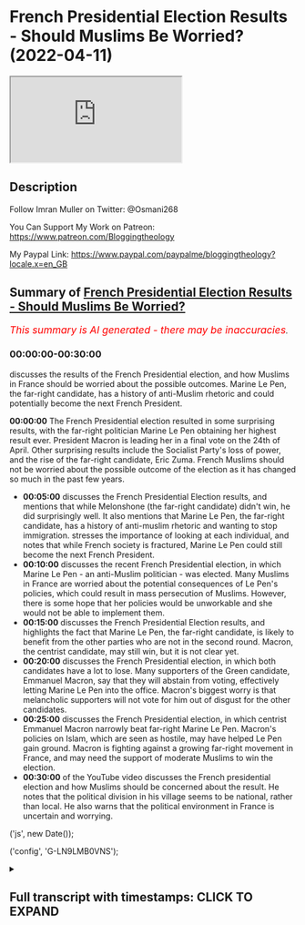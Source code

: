 # French Presidential Election Results - Should Muslims Be Worried? (2022-04-11)

<iframe loading='lazy' allow='autoplay' src='https://www.youtube.com/embed/Gzqb26NhuAI'></iframe>

## Description

Follow Imran Muller on Twitter: @Osmani268

You Can Support My Work on Patreon:
<https://www.patreon.com/Bloggingtheology>

My Paypal Link:
<https://www.paypal.com/paypalme/bloggingtheology?locale.x=en_GB>

## Summary of [French Presidential Election Results - Should Muslims Be Worried?](https://www.youtube.com/watch?v=Gzqb26NhuAI)

*<span style="color:red; font-size:125%">This summary is AI generated - there may be inaccuracies</span>. [](/)*

### <a onclick="modifyYTiframeseektime('0')">00:00:00-00:30:00</a>

 discusses the results of the French Presidential election, and how Muslims in France should be worried about the possible outcomes. Marine Le Pen, the far-right candidate, has a history of anti-Muslim rhetoric and could potentially become the next French President.

**<a onclick="modifyYTiframeseektime('0')">00:00:00</a>** The French Presidential election resulted in some surprising results, with the far-right politician Marine Le Pen obtaining her highest result ever. President Macron is leading her in a final vote on the 24th of April. Other surprising results include the Socialist Party's loss of power, and the rise of the far-right candidate, Eric Zuma. French Muslims should not be worried about the possible outcome of the election as it has changed so much in the past few years.

* **<a onclick="modifyYTiframeseektime('300')">00:05:00</a>** discusses the French Presidential Election results, and mentions that while Melonshone (the far-right candidate) didn't win, he did surprisingly well. It also mentions that Marine Le Pen, the far-right candidate, has a history of anti-muslim rhetoric and wanting to stop immigration.  stresses the importance of looking at each individual, and notes that while French society is fractured, Marine Le Pen could still become the next French President.
* **<a onclick="modifyYTiframeseektime('600')">00:10:00</a>**  discusses the recent French Presidential election, in which Marine Le Pen - an anti-Muslim politician - was elected. Many Muslims in France are worried about the potential consequences of Le Pen's policies, which could result in mass persecution of Muslims. However, there is some hope that her policies would be unworkable and she would not be able to implement them.
* **<a onclick="modifyYTiframeseektime('900')">00:15:00</a>**  discusses the French Presidential Election results, and highlights the fact that Marine Le Pen, the far-right candidate, is likely to benefit from the other parties who are not in the second round. Macron, the centrist candidate, may still win, but it is not clear yet.
* **<a onclick="modifyYTiframeseektime('1200')">00:20:00</a>**  discusses the French Presidential election, in which both candidates have a lot to lose. Many supporters of the Green candidate, Emmanuel Macron, say that they will abstain from voting, effectively letting Marine Le Pen into the office. Macron's biggest worry is that melancholic supporters will not vote for him out of disgust for the other candidates.
* **<a onclick="modifyYTiframeseektime('1500')">00:25:00</a>**  discusses the French Presidential election, in which centrist Emmanuel Macron narrowly beat far-right Marine Le Pen. Macron's policies on Islam, which are seen as hostile, may have helped Le Pen gain ground. Macron is fighting against a growing far-right movement in France, and may need the support of moderate Muslims to win the election.
* **<a onclick="modifyYTiframeseektime('1800')">00:30:00</a>** of the YouTube video discusses the French presidential election and how Muslims should be concerned about the result. He notes that the political division in his village seems to be national, rather than local. He also warns that the political environment in France is uncertain and worrying.

('js', new Date());

('config', 'G-LN9LMB0VNS');

<details><summary><h2>Full transcript with timestamps: CLICK TO EXPAND</h2></summary>

<a onclick="modifyYTiframeseektime('3')">0:00:03</a> hello everyone and welcome to blogging  
<a onclick="modifyYTiframeseektime('5')">0:00:05</a> theology today i am delighted to talk to  
<a onclick="modifyYTiframeseektime('8')">0:00:08</a> imran muller welcome back sir  
<a onclick="modifyYTiframeseektime('11')">0:00:11</a> thank you very much for having me  
<a onclick="modifyYTiframeseektime('13')">0:00:13</a> imran as you i'm sure you know is a  
<a onclick="modifyYTiframeseektime('15')">0:00:15</a> specialist on britain's policies towards  
<a onclick="modifyYTiframeseektime('17')">0:00:17</a> muslims domestically and he has done  
<a onclick="modifyYTiframeseektime('20')">0:00:20</a> work assisting award-winning journalist  
<a onclick="modifyYTiframeseektime('22')">0:00:22</a> peter aborn on research for his  
<a onclick="modifyYTiframeseektime('24')">0:00:24</a> forthcoming book which is entitled the  
<a onclick="modifyYTiframeseektime('27')">0:00:27</a> fate of abraham why the west is wrong  
<a onclick="modifyYTiframeseektime('31')">0:00:31</a> about islam that's due to be published  
<a onclick="modifyYTiframeseektime('33')">0:00:33</a> next month  
<a onclick="modifyYTiframeseektime('35')">0:00:35</a> imran has also studied the french  
<a onclick="modifyYTiframeseektime('37')">0:00:37</a> attitude to its muslim population and is  
<a onclick="modifyYTiframeseektime('40')">0:00:40</a> particularly interested in france as a  
<a onclick="modifyYTiframeseektime('43')">0:00:43</a> comparison with britain  
<a onclick="modifyYTiframeseektime('45')">0:00:45</a> he is a student of history at cambridge  
<a onclick="modifyYTiframeseektime('48')">0:00:48</a> university and has written for  
<a onclick="modifyYTiframeseektime('50')">0:00:50</a> publications including traversing  
<a onclick="modifyYTiframeseektime('52')">0:00:52</a> tradition athwart and conservative home  
<a onclick="modifyYTiframeseektime('56')">0:00:56</a> and you can follow him on his twitter  
<a onclick="modifyYTiframeseektime('58')">0:00:58</a> handle uh at osmani 268 that's o s m a n  
<a onclick="modifyYTiframeseektime('64')">0:01:04</a> i  
<a onclick="modifyYTiframeseektime('64')">0:01:04</a> 2 6 8.  
<a onclick="modifyYTiframeseektime('67')">0:01:07</a> so  
<a onclick="modifyYTiframeseektime('68')">0:01:08</a> the 2022  
<a onclick="modifyYTiframeseektime('70')">0:01:10</a> present french presidential elections  
<a onclick="modifyYTiframeseektime('72')">0:01:12</a> took place yesterday with some  
<a onclick="modifyYTiframeseektime('75')">0:01:15</a> surprising results  
<a onclick="modifyYTiframeseektime('77')">0:01:17</a> uh here's one example the the far-right  
<a onclick="modifyYTiframeseektime('79')">0:01:19</a> politician marine le pen obtained her  
<a onclick="modifyYTiframeseektime('82')">0:01:22</a> highest result ever at the first round  
<a onclick="modifyYTiframeseektime('85')">0:01:25</a> of a presidential election on sunday  
<a onclick="modifyYTiframeseektime('89')">0:01:29</a> now she'll now go head-to-head with  
<a onclick="modifyYTiframeseektime('91')">0:01:31</a> president macron in a final vote on the  
<a onclick="modifyYTiframeseektime('94')">0:01:34</a> 24th of april and many will want to know  
<a onclick="modifyYTiframeseektime('98')">0:01:38</a> me included  
<a onclick="modifyYTiframeseektime('99')">0:01:39</a> how different could france be with le  
<a onclick="modifyYTiframeseektime('102')">0:01:42</a> pen as president  
<a onclick="modifyYTiframeseektime('105')">0:01:45</a> so could you kindly give us an update on  
<a onclick="modifyYTiframeseektime('107')">0:01:47</a> what is going on there other surprising  
<a onclick="modifyYTiframeseektime('109')">0:01:49</a> results as well and how worried should  
<a onclick="modifyYTiframeseektime('112')">0:01:52</a> french muslims be about the possible  
<a onclick="modifyYTiframeseektime('115')">0:01:55</a> outcome  
<a onclick="modifyYTiframeseektime('115')">0:01:55</a> [Music]  
<a onclick="modifyYTiframeseektime('117')">0:01:57</a> well i mean  
<a onclick="modifyYTiframeseektime('118')">0:01:58</a> that's a very good introduction very  
<a onclick="modifyYTiframeseektime('120')">0:02:00</a> good summary of the situation  
<a onclick="modifyYTiframeseektime('122')">0:02:02</a> the first thing that i would note is  
<a onclick="modifyYTiframeseektime('124')">0:02:04</a> that french politics  
<a onclick="modifyYTiframeseektime('126')">0:02:06</a> has changed so much  
<a onclick="modifyYTiframeseektime('128')">0:02:08</a> in the past few years so much so that  
<a onclick="modifyYTiframeseektime('130')">0:02:10</a> the two parties that used to be the main  
<a onclick="modifyYTiframeseektime('133')">0:02:13</a> political forces in the country so the  
<a onclick="modifyYTiframeseektime('136')">0:02:16</a> socialist party and the republicans have  
<a onclick="modifyYTiframeseektime('138')">0:02:18</a> been obliterated at this election so the  
<a onclick="modifyYTiframeseektime('141')">0:02:21</a> socialists um the socialist party  
<a onclick="modifyYTiframeseektime('143')">0:02:23</a> actually used to govern the country uh  
<a onclick="modifyYTiframeseektime('145')">0:02:25</a> not that long ago the socialist  
<a onclick="modifyYTiframeseektime('147')">0:02:27</a> candidate this time got one point eight  
<a onclick="modifyYTiframeseektime('149')">0:02:29</a> percent of the vote  
<a onclick="modifyYTiframeseektime('151')">0:02:31</a> yeah i mean  
<a onclick="modifyYTiframeseektime('153')">0:02:33</a> hello  
<a onclick="modifyYTiframeseektime('154')">0:02:34</a> it's very dramatic actually a dramatic  
<a onclick="modifyYTiframeseektime('157')">0:02:37</a> decline that basically is no socialist  
<a onclick="modifyYTiframeseektime('159')">0:02:39</a> party anymore essentially um and then  
<a onclick="modifyYTiframeseektime('162')">0:02:42</a> valerie cress who  
<a onclick="modifyYTiframeseektime('164')">0:02:44</a> at one point  
<a onclick="modifyYTiframeseektime('168')">0:02:48</a> looked like the front runner to  
<a onclick="modifyYTiframeseektime('169')">0:02:49</a> challenge macron so she's the republican  
<a onclick="modifyYTiframeseektime('172')">0:02:52</a> party candidate uh the center-right  
<a onclick="modifyYTiframeseektime('174')">0:02:54</a> candidate she only got 4.8 percent so uh  
<a onclick="modifyYTiframeseektime('178')">0:02:58</a> the republicans have essentially been  
<a onclick="modifyYTiframeseektime('179')">0:02:59</a> completely decimated as well uh  
<a onclick="modifyYTiframeseektime('181')">0:03:01</a> meanwhile eric zuma got 7.1 percent  
<a onclick="modifyYTiframeseektime('184')">0:03:04</a> which is  
<a onclick="modifyYTiframeseektime('186')">0:03:06</a> very disappointing for him and his  
<a onclick="modifyYTiframeseektime('188')">0:03:08</a> followers but on the other hand um it is  
<a onclick="modifyYTiframeseektime('190')">0:03:10</a> a significant achievement that he  
<a onclick="modifyYTiframeseektime('192')">0:03:12</a> started a political movement from  
<a onclick="modifyYTiframeseektime('194')">0:03:14</a> essentially nothing he got enough  
<a onclick="modifyYTiframeseektime('196')">0:03:16</a> signatures from elected officials to  
<a onclick="modifyYTiframeseektime('198')">0:03:18</a> actually be able to compete in the  
<a onclick="modifyYTiframeseektime('200')">0:03:20</a> election and then he got 7.1 percent of  
<a onclick="modifyYTiframeseektime('203')">0:03:23</a> the vote i mean that's nearly yeah one  
<a onclick="modifyYTiframeseektime('205')">0:03:25</a> in 10 french voters uh cast their vote  
<a onclick="modifyYTiframeseektime('209')">0:03:29</a> for eric zamor just a quick reminder  
<a onclick="modifyYTiframeseektime('211')">0:03:31</a> he's the guy who called for a ban on the  
<a onclick="modifyYTiframeseektime('215')">0:03:35</a> name muhammad that's how extreme his  
<a onclick="modifyYTiframeseektime('218')">0:03:38</a> anti-muslim rhetoric has been um but it  
<a onclick="modifyYTiframeseektime('221')">0:03:41</a> could be much it could have been much  
<a onclick="modifyYTiframeseektime('222')">0:03:42</a> worse he could have done much better um  
<a onclick="modifyYTiframeseektime('225')">0:03:45</a> the two candidates who will be heading  
<a onclick="modifyYTiframeseektime('227')">0:03:47</a> into the final vote on the 24th of april  
<a onclick="modifyYTiframeseektime('231')">0:03:51</a> are president macron and as you  
<a onclick="modifyYTiframeseektime('233')">0:03:53</a> mentioned marine le pen so macron has  
<a onclick="modifyYTiframeseektime('236')">0:03:56</a> got  
<a onclick="modifyYTiframeseektime('237')">0:03:57</a> 27.8 percent of the vote which is  
<a onclick="modifyYTiframeseektime('239')">0:03:59</a> actually um  
<a onclick="modifyYTiframeseektime('241')">0:04:01</a> very good for him he he did much better  
<a onclick="modifyYTiframeseektime('244')">0:04:04</a> than some people were expecting and then  
<a onclick="modifyYTiframeseektime('246')">0:04:06</a> it looked like he would do earlier in  
<a onclick="modifyYTiframeseektime('249')">0:04:09</a> the race and i think he was really  
<a onclick="modifyYTiframeseektime('250')">0:04:10</a> helped by actually russia's horrific  
<a onclick="modifyYTiframeseektime('253')">0:04:13</a> invasion of ukraine because he began to  
<a onclick="modifyYTiframeseektime('256')">0:04:16</a> look like more of a statesman and a lot  
<a onclick="modifyYTiframeseektime('258')">0:04:18</a> of french people who maybe didn't like  
<a onclick="modifyYTiframeseektime('261')">0:04:21</a> macron thought well at least he's  
<a onclick="modifyYTiframeseektime('263')">0:04:23</a> someone who actually looks like he can  
<a onclick="modifyYTiframeseektime('265')">0:04:25</a> be a proper president and lead the  
<a onclick="modifyYTiframeseektime('267')">0:04:27</a> country and we don't really trust marine  
<a onclick="modifyYTiframeseektime('270')">0:04:30</a> le pen to do that so uh macron is  
<a onclick="modifyYTiframeseektime('273')">0:04:33</a> leading le pen by about four percentage  
<a onclick="modifyYTiframeseektime('275')">0:04:35</a> points um and it it's not ultimately  
<a onclick="modifyYTiframeseektime('278')">0:04:38</a> that much he's done well but he faces a  
<a onclick="modifyYTiframeseektime('281')">0:04:41</a> significant uh challenge because you  
<a onclick="modifyYTiframeseektime('283')">0:04:43</a> know it's gonna be macron versus le pen  
<a onclick="modifyYTiframeseektime('286')">0:04:46</a> just those two uh in the final round i  
<a onclick="modifyYTiframeseektime('288')">0:04:48</a> think though the truly remarkable thing  
<a onclick="modifyYTiframeseektime('291')">0:04:51</a> about this election is that uh melon  
<a onclick="modifyYTiframeseektime('297')">0:04:57</a> uh the main left wing uh candidate he  
<a onclick="modifyYTiframeseektime('299')">0:04:59</a> got 22 percent of the vote  
<a onclick="modifyYTiframeseektime('302')">0:05:02</a> i was i was very surprised to see that i  
<a onclick="modifyYTiframeseektime('305')">0:05:05</a> mean  
<a onclick="modifyYTiframeseektime('306')">0:05:06</a> incredible um advance for him  
<a onclick="modifyYTiframeseektime('308')">0:05:08</a> politically i didn't see that happening  
<a onclick="modifyYTiframeseektime('310')">0:05:10</a> it is and he just got you know so it's  
<a onclick="modifyYTiframeseektime('312')">0:05:12</a> just like one  
<a onclick="modifyYTiframeseektime('314')">0:05:14</a> one percent less than le pen actually i  
<a onclick="modifyYTiframeseektime('316')">0:05:16</a> mean that's extraordinary now melons  
<a onclick="modifyYTiframeseektime('319')">0:05:19</a> supporters will all say that well the  
<a onclick="modifyYTiframeseektime('321')">0:05:21</a> fact that we have a divided left is why  
<a onclick="modifyYTiframeseektime('324')">0:05:24</a> melon shawn uh isn't placing macron in  
<a onclick="modifyYTiframeseektime('327')">0:05:27</a> the final round because you know four  
<a onclick="modifyYTiframeseektime('329')">0:05:29</a> point six percent of the vote went to  
<a onclick="modifyYTiframeseektime('331')">0:05:31</a> the green candidate uh yannick jadal um  
<a onclick="modifyYTiframeseektime('334')">0:05:34</a> the communist party candidate got 2.3  
<a onclick="modifyYTiframeseektime('337')">0:05:37</a> percent so actually if the left hadn't  
<a onclick="modifyYTiframeseektime('339')">0:05:39</a> been divided like that melonshone would  
<a onclick="modifyYTiframeseektime('341')">0:05:41</a> easily have surpassed uh le pen but you  
<a onclick="modifyYTiframeseektime('345')">0:05:45</a> know it's not to be but it is  
<a onclick="modifyYTiframeseektime('346')">0:05:46</a> extraordinary that people voted for that  
<a onclick="modifyYTiframeseektime('348')">0:05:48</a> melon he's rejected the  
<a onclick="modifyYTiframeseektime('352')">0:05:52</a> anti-immigrant rhetoric of both eric  
<a onclick="modifyYTiframeseektime('354')">0:05:54</a> zamor marine le pen and actually  
<a onclick="modifyYTiframeseektime('356')">0:05:56</a> procrasti as well he's also uh so he he  
<a onclick="modifyYTiframeseektime('359')">0:05:59</a> has a islamophobic record i should say  
<a onclick="modifyYTiframeseektime('362')">0:06:02</a> this islamophobia in france um straddles  
<a onclick="modifyYTiframeseektime('366')">0:06:06</a> the entire political spectrum so  
<a onclick="modifyYTiframeseektime('369')">0:06:09</a> melonshone has a record of saying uh you  
<a onclick="modifyYTiframeseektime('372')">0:06:12</a> know in france we don't wear the  
<a onclick="modifyYTiframeseektime('373')">0:06:13</a> headscarf he's been against muslim women  
<a onclick="modifyYTiframeseektime('376')">0:06:16</a> wearing the headscarf actually le pen a  
<a onclick="modifyYTiframeseektime('379')">0:06:19</a> few years ago she went to lebanon and  
<a onclick="modifyYTiframeseektime('381')">0:06:21</a> she entered a mosque she refused to  
<a onclick="modifyYTiframeseektime('384')">0:06:24</a> cover her head and melanchol defended  
<a onclick="modifyYTiframeseektime('386')">0:06:26</a> her and said no one tells french people  
<a onclick="modifyYTiframeseektime('389')">0:06:29</a> what to wear so how's this great  
<a onclick="modifyYTiframeseektime('390')">0:06:30</a> actually i actually remember that i  
<a onclick="modifyYTiframeseektime('392')">0:06:32</a> remember thinking what you know how can  
<a onclick="modifyYTiframeseektime('394')">0:06:34</a> the political left be supporting the far  
<a onclick="modifyYTiframeseektime('396')">0:06:36</a> right over what issue oh bashing muslims  
<a onclick="modifyYTiframeseektime('399')">0:06:39</a> that's when they're united oh god  
<a onclick="modifyYTiframeseektime('402')">0:06:42</a> yeah  
<a onclick="modifyYTiframeseektime('402')">0:06:42</a> exactly support for legacy for france's  
<a onclick="modifyYTiframeseektime('405')">0:06:45</a> secularism has been um it is hegemonic  
<a onclick="modifyYTiframeseektime('409')">0:06:49</a> uh but melon shawn he's shifted uh  
<a onclick="modifyYTiframeseektime('412')">0:06:52</a> more recently in the past few years so  
<a onclick="modifyYTiframeseektime('414')">0:06:54</a> in in 2020 when uh macron was ramping up  
<a onclick="modifyYTiframeseektime('417')">0:06:57</a> his um assault on muslim civil society  
<a onclick="modifyYTiframeseektime('420')">0:07:00</a> an anti-muslim rhetoric was really  
<a onclick="modifyYTiframeseektime('422')">0:07:02</a> reaching fever pitch  
<a onclick="modifyYTiframeseektime('425')">0:07:05</a> melancholism doesn't mean that we have  
<a onclick="modifyYTiframeseektime('427')">0:07:07</a> to hate a religion he said that in  
<a onclick="modifyYTiframeseektime('429')">0:07:09</a> france there is hatred of muslims dis uh  
<a onclick="modifyYTiframeseektime('432')">0:07:12</a> disguised as secularism so he has come  
<a onclick="modifyYTiframeseektime('435')">0:07:15</a> out against you know zamor's rhetoric he  
<a onclick="modifyYTiframeseektime('438')">0:07:18</a> ferociously debated zamor on what it  
<a onclick="modifyYTiframeseektime('441')">0:07:21</a> means to be french zamora was suggesting  
<a onclick="modifyYTiframeseektime('443')">0:07:23</a> that muslim migration is a threat to  
<a onclick="modifyYTiframeseektime('445')">0:07:25</a> france uh melanchol was opposing this  
<a onclick="modifyYTiframeseektime('448')">0:07:28</a> and he does have significant support  
<a onclick="modifyYTiframeseektime('450')">0:07:30</a> from uh ethnic minorities in france uh  
<a onclick="modifyYTiframeseektime('453')">0:07:33</a> and particularly uh north africans  
<a onclick="modifyYTiframeseektime('456')">0:07:36</a> actually so melancholy recognized that  
<a onclick="modifyYTiframeseektime('458')">0:07:38</a> um he needs to tap into that electorate  
<a onclick="modifyYTiframeseektime('461')">0:07:41</a> and uh that is not helpful for him to  
<a onclick="modifyYTiframeseektime('464')">0:07:44</a> also be jumping on the kind of uh  
<a onclick="modifyYTiframeseektime('467')">0:07:47</a> anti-muslim bandwagon so it's very  
<a onclick="modifyYTiframeseektime('469')">0:07:49</a> interesting that uh 22  
<a onclick="modifyYTiframeseektime('472')">0:07:52</a> of voters decided to back melonshot with  
<a onclick="modifyYTiframeseektime('475')">0:07:55</a> his rejection of the far-right populism  
<a onclick="modifyYTiframeseektime('479')">0:07:59</a> of uh marine le pen and eric zuma and  
<a onclick="modifyYTiframeseektime('482')">0:08:02</a> very significant and it really shows  
<a onclick="modifyYTiframeseektime('484')">0:08:04</a> that we can't you know we should never  
<a onclick="modifyYTiframeseektime('486')">0:08:06</a> judge um an entire people by you know  
<a onclick="modifyYTiframeseektime('489')">0:08:09</a> the actions or opinions of some some  
<a onclick="modifyYTiframeseektime('492')">0:08:12</a> within them you always look for the  
<a onclick="modifyYTiframeseektime('493')">0:08:13</a> individual there are individuals there  
<a onclick="modifyYTiframeseektime('495')">0:08:15</a> are there are many many people in france  
<a onclick="modifyYTiframeseektime('498')">0:08:18</a> who oppose the persecution of muslims  
<a onclick="modifyYTiframeseektime('500')">0:08:20</a> and say well  
<a onclick="modifyYTiframeseektime('501')">0:08:21</a> they are french citizens as well they  
<a onclick="modifyYTiframeseektime('504')">0:08:24</a> have the right to be here we shouldn't  
<a onclick="modifyYTiframeseektime('505')">0:08:25</a> oppose them there are lots of french  
<a onclick="modifyYTiframeseektime('507')">0:08:27</a> people who do think that and i would  
<a onclick="modifyYTiframeseektime('509')">0:08:29</a> stress that point to um the listeners  
<a onclick="modifyYTiframeseektime('512')">0:08:32</a> no no it's a very good point and  
<a onclick="modifyYTiframeseektime('514')">0:08:34</a> intriguing in my region of france where  
<a onclick="modifyYTiframeseektime('515')">0:08:35</a> i live in the in the shares which is  
<a onclick="modifyYTiframeseektime('517')">0:08:37</a> sort of south west france the uh the  
<a onclick="modifyYTiframeseektime('519')">0:08:39</a> split and the vote was pretty much the  
<a onclick="modifyYTiframeseektime('521')">0:08:41</a> same actually in that in that particular  
<a onclick="modifyYTiframeseektime('523')">0:08:43</a> region as it was uh nationally and even  
<a onclick="modifyYTiframeseektime('526')">0:08:46</a> in my village the the split has been  
<a onclick="modifyYTiframeseektime('528')">0:08:48</a> exactly the same so it looks as if  
<a onclick="modifyYTiframeseektime('530')">0:08:50</a> french society is uh fractured uh in in  
<a onclick="modifyYTiframeseektime('534')">0:08:54</a> in that way across the board but the the  
<a onclick="modifyYTiframeseektime('536')">0:08:56</a> the question i really have is about uh  
<a onclick="modifyYTiframeseektime('539')">0:08:59</a> this politician marine le pen who now i  
<a onclick="modifyYTiframeseektime('542')">0:09:02</a> mean there's a couple there's a couple  
<a onclick="modifyYTiframeseektime('543')">0:09:03</a> of weeks really now uh until the  
<a onclick="modifyYTiframeseektime('545')">0:09:05</a> election and anything as we know as  
<a onclick="modifyYTiframeseektime('547')">0:09:07</a> you've said anything can happen uh in  
<a onclick="modifyYTiframeseektime('550')">0:09:10</a> you know weak the cliche in britain is a  
<a onclick="modifyYTiframeseektime('552')">0:09:12</a> weak as a long term in politics two  
<a onclick="modifyYTiframeseektime('553')">0:09:13</a> weeks in france is even longer um  
<a onclick="modifyYTiframeseektime('556')">0:09:16</a> anything can happen so if she was  
<a onclick="modifyYTiframeseektime('559')">0:09:19</a> to become the next president of the  
<a onclick="modifyYTiframeseektime('562')">0:09:22</a> republic um what kind of france can we  
<a onclick="modifyYTiframeseektime('565')">0:09:25</a> expect to see what's going to happen to  
<a onclick="modifyYTiframeseektime('568')">0:09:28</a> what's what's she going to do do you  
<a onclick="modifyYTiframeseektime('570')">0:09:30</a> think  
<a onclick="modifyYTiframeseektime('571')">0:09:31</a> well i think it will be  
<a onclick="modifyYTiframeseektime('573')">0:09:33</a> very troubling she's not  
<a onclick="modifyYTiframeseektime('575')">0:09:35</a> her platform is not so dramatic as eric  
<a onclick="modifyYTiframeseektime('578')">0:09:38</a> zuma's who wanted to stop immigration  
<a onclick="modifyYTiframeseektime('580')">0:09:40</a> and you know ban arabic names um but le  
<a onclick="modifyYTiframeseektime('584')">0:09:44</a> pen is from the national rally party  
<a onclick="modifyYTiframeseektime('586')">0:09:46</a> which is renamed it used to be the  
<a onclick="modifyYTiframeseektime('588')">0:09:48</a> national front  
<a onclick="modifyYTiframeseektime('589')">0:09:49</a> um  
<a onclick="modifyYTiframeseektime('590')">0:09:50</a> and her father jean-marie le pen uh was  
<a onclick="modifyYTiframeseektime('594')">0:09:54</a> a very famous politician now this party  
<a onclick="modifyYTiframeseektime('597')">0:09:57</a> uh is a far-right party actually one of  
<a onclick="modifyYTiframeseektime('599')">0:09:59</a> their main barriers still today is that  
<a onclick="modifyYTiframeseektime('602')">0:10:02</a> many elderly people in france really see  
<a onclick="modifyYTiframeseektime('605')">0:10:05</a> them as having this far-right stigma  
<a onclick="modifyYTiframeseektime('607')">0:10:07</a> because they were  
<a onclick="modifyYTiframeseektime('608')">0:10:08</a> it was known for being a very  
<a onclick="modifyYTiframeseektime('610')">0:10:10</a> anti-semitic party actually a couple of  
<a onclick="modifyYTiframeseektime('613')">0:10:13</a> decades ago uh and uh this is a party  
<a onclick="modifyYTiframeseektime('616')">0:10:16</a> that opposed algerian independence so it  
<a onclick="modifyYTiframeseektime('619')">0:10:19</a> absolutely opposed france giving up  
<a onclick="modifyYTiframeseektime('622')">0:10:22</a> algeria so it has that legacy le pen has  
<a onclick="modifyYTiframeseektime('625')">0:10:25</a> always been  
<a onclick="modifyYTiframeseektime('627')">0:10:27</a> anti-muslim in her politics  
<a onclick="modifyYTiframeseektime('630')">0:10:30</a> ferociously so um her current platform  
<a onclick="modifyYTiframeseektime('633')">0:10:33</a> is that she wants to  
<a onclick="modifyYTiframeseektime('635')">0:10:35</a> ban  
<a onclick="modifyYTiframeseektime('636')">0:10:36</a> the  
<a onclick="modifyYTiframeseektime('637')">0:10:37</a> hijab  
<a onclick="modifyYTiframeseektime('638')">0:10:38</a> in all public places so currently the  
<a onclick="modifyYTiframeseektime('640')">0:10:40</a> hijab is banned in you know schools the  
<a onclick="modifyYTiframeseektime('643')">0:10:43</a> face veil is banned everywhere le pen  
<a onclick="modifyYTiframeseektime('645')">0:10:45</a> says no hijab in public places which is  
<a onclick="modifyYTiframeseektime('648')">0:10:48</a> remarkable because people are still  
<a onclick="modifyYTiframeseektime('650')">0:10:50</a> allowed to wear hoodies  
<a onclick="modifyYTiframeseektime('652')">0:10:52</a> so you can cover your head in some ways  
<a onclick="modifyYTiframeseektime('654')">0:10:54</a> but if it's if it's seen as a sign of  
<a onclick="modifyYTiframeseektime('656')">0:10:56</a> muslimness or islamic practice then it's  
<a onclick="modifyYTiframeseektime('659')">0:10:59</a> unacceptable  
<a onclick="modifyYTiframeseektime('662')">0:11:02</a> but that would result in mass  
<a onclick="modifyYTiframeseektime('664')">0:11:04</a> persecution of muslims in france i i i  
<a onclick="modifyYTiframeseektime('667')">0:11:07</a> mean  
<a onclick="modifyYTiframeseektime('668')">0:11:08</a> in my kind of subjective impression i i  
<a onclick="modifyYTiframeseektime('670')">0:11:10</a> don't get the impression that  
<a onclick="modifyYTiframeseektime('672')">0:11:12</a> muslim sisters wear the hijab as much as  
<a onclick="modifyYTiframeseektime('674')">0:11:14</a> they do in britain i mean in my kind of  
<a onclick="modifyYTiframeseektime('676')">0:11:16</a> toulouse and that but nevertheless it  
<a onclick="modifyYTiframeseektime('678')">0:11:18</a> will if the police have to enforce this  
<a onclick="modifyYTiframeseektime('680')">0:11:20</a> that means they're going to be basically  
<a onclick="modifyYTiframeseektime('682')">0:11:22</a> agents of persecution  
<a onclick="modifyYTiframeseektime('684')">0:11:24</a> on a massive  
<a onclick="modifyYTiframeseektime('687')">0:11:27</a> industrial scale targeting muslim women  
<a onclick="modifyYTiframeseektime('689')">0:11:29</a> and forcing them to deny their faith by  
<a onclick="modifyYTiframeseektime('692')">0:11:32</a> taking off  
<a onclick="modifyYTiframeseektime('693')">0:11:33</a> what is very  
<a onclick="modifyYTiframeseektime('694')">0:11:34</a> in a sense trivial a head scarf is not a  
<a onclick="modifyYTiframeseektime('696')">0:11:36</a> big deal and it would just  
<a onclick="modifyYTiframeseektime('698')">0:11:38</a> it would almost be like civil war it  
<a onclick="modifyYTiframeseektime('700')">0:11:40</a> would be  
<a onclick="modifyYTiframeseektime('701')">0:11:41</a> unspeakable in a an allegedly modern  
<a onclick="modifyYTiframeseektime('704')">0:11:44</a> liberal democracy in the west for that  
<a onclick="modifyYTiframeseektime('706')">0:11:46</a> to happen you know just reminds me of  
<a onclick="modifyYTiframeseektime('709')">0:11:49</a> similar incidents in the 1930s even it  
<a onclick="modifyYTiframeseektime('712')">0:11:52</a> would just be absolutely extraordinary i  
<a onclick="modifyYTiframeseektime('714')">0:11:54</a> just can't imagine how it would work in  
<a onclick="modifyYTiframeseektime('715')">0:11:55</a> practice as i'm trying to say  
<a onclick="modifyYTiframeseektime('717')">0:11:57</a> um yeah no  
<a onclick="modifyYTiframeseektime('719')">0:11:59</a> neither can i actually um and it it  
<a onclick="modifyYTiframeseektime('722')">0:12:02</a> would be um forced forced assimilation  
<a onclick="modifyYTiframeseektime('725')">0:12:05</a> um  
<a onclick="modifyYTiframeseektime('727')">0:12:07</a> it would make life  
<a onclick="modifyYTiframeseektime('728')">0:12:08</a> unlivable for many  
<a onclick="modifyYTiframeseektime('731')">0:12:11</a> women across the country actually they'd  
<a onclick="modifyYTiframeseektime('733')">0:12:13</a> have to make they'd have to make that  
<a onclick="modifyYTiframeseektime('735')">0:12:15</a> decision you know um  
<a onclick="modifyYTiframeseektime('738')">0:12:18</a> for the police it would be an  
<a onclick="modifyYTiframeseektime('739')">0:12:19</a> extraordinary task i mean it's it's  
<a onclick="modifyYTiframeseektime('742')">0:12:22</a> one can imagine that what would actually  
<a onclick="modifyYTiframeseektime('744')">0:12:24</a> happen is that in many areas where there  
<a onclick="modifyYTiframeseektime('747')">0:12:27</a> are lots of muslims uh women actually  
<a onclick="modifyYTiframeseektime('750')">0:12:30</a> would walk around  
<a onclick="modifyYTiframeseektime('751')">0:12:31</a> still wearing  
<a onclick="modifyYTiframeseektime('753')">0:12:33</a> the head stuff and um you know and then  
<a onclick="modifyYTiframeseektime('755')">0:12:35</a> a police car would come past and  
<a onclick="modifyYTiframeseektime('757')">0:12:37</a> everyone would say look police and  
<a onclick="modifyYTiframeseektime('759')">0:12:39</a> you can imagine it it'll be absolute  
<a onclick="modifyYTiframeseektime('761')">0:12:41</a> chaos and and people would uh resist it  
<a onclick="modifyYTiframeseektime('764')">0:12:44</a> reasonably uh they wouldn't want to just  
<a onclick="modifyYTiframeseektime('767')">0:12:47</a> so obey everyone wouldn't say yes this  
<a onclick="modifyYTiframeseektime('769')">0:12:49</a> is fine but there'd also be um  
<a onclick="modifyYTiframeseektime('772')">0:12:52</a> significant pushback from uh  
<a onclick="modifyYTiframeseektime('776')">0:12:56</a> the judiciary i think uh i think the  
<a onclick="modifyYTiframeseektime('780')">0:13:00</a> the machinery of the state would be  
<a onclick="modifyYTiframeseektime('782')">0:13:02</a> against le pen if she came into power  
<a onclick="modifyYTiframeseektime('785')">0:13:05</a> and wouldn't allow her to uh actually  
<a onclick="modifyYTiframeseektime('788')">0:13:08</a> implement some of this more extreme  
<a onclick="modifyYTiframeseektime('790')">0:13:10</a> stuff so so there is that hope because  
<a onclick="modifyYTiframeseektime('793')">0:13:13</a> they you know um these people don't they  
<a onclick="modifyYTiframeseektime('795')">0:13:15</a> don't agree with le pen's platform and  
<a onclick="modifyYTiframeseektime('798')">0:13:18</a> actually  
<a onclick="modifyYTiframeseektime('799')">0:13:19</a> the judiciary has a record of sometimes  
<a onclick="modifyYTiframeseektime('802')">0:13:22</a> actually reigning in some of the extreme  
<a onclick="modifyYTiframeseektime('805')">0:13:25</a> uh populism and saying that no this is  
<a onclick="modifyYTiframeseektime('808')">0:13:28</a> discrimination this isn't fair so there  
<a onclick="modifyYTiframeseektime('810')">0:13:30</a> is that hope uh that a lot of le pen's  
<a onclick="modifyYTiframeseektime('813')">0:13:33</a> platform would be unworkable and that  
<a onclick="modifyYTiframeseektime('815')">0:13:35</a> she won't be able to do it but imagine  
<a onclick="modifyYTiframeseektime('817')">0:13:37</a> being a muslim and having a president  
<a onclick="modifyYTiframeseektime('820')">0:13:40</a> who wants to do that stuff even if it's  
<a onclick="modifyYTiframeseektime('822')">0:13:42</a> not actually being implemented it's  
<a onclick="modifyYTiframeseektime('824')">0:13:44</a> still very significant and then you can  
<a onclick="modifyYTiframeseektime('826')">0:13:46</a> imagine how the rhetoric might escalate  
<a onclick="modifyYTiframeseektime('828')">0:13:48</a> as well but le pen she also has other  
<a onclick="modifyYTiframeseektime('830')">0:13:50</a> policies targeting muslims and she has  
<a onclick="modifyYTiframeseektime('833')">0:13:53</a> blatantly nativist political policies so  
<a onclick="modifyYTiframeseektime('835')">0:13:55</a> she says um we should prioritize native  
<a onclick="modifyYTiframeseektime('839')">0:13:59</a> french citizens when it comes to um  
<a onclick="modifyYTiframeseektime('843')">0:14:03</a> health care and housing and that kind of  
<a onclick="modifyYTiframeseektime('845')">0:14:05</a> thing i mean all this would be  
<a onclick="modifyYTiframeseektime('846')">0:14:06</a> absolutely unthinkable in britain you  
<a onclick="modifyYTiframeseektime('849')">0:14:09</a> couldn't i mean the conservative  
<a onclick="modifyYTiframeseektime('850')">0:14:10</a> government you couldn't imagine  
<a onclick="modifyYTiframeseektime('853')">0:14:13</a> them saying anything like that it'd be  
<a onclick="modifyYTiframeseektime('855')">0:14:15</a> completely beyond the pale but that is  
<a onclick="modifyYTiframeseektime('857')">0:14:17</a> being proposed by le pen she's also  
<a onclick="modifyYTiframeseektime('860')">0:14:20</a> saying something extraordinary which is  
<a onclick="modifyYTiframeseektime('862')">0:14:22</a> that we should strip french citizenship  
<a onclick="modifyYTiframeseektime('865')">0:14:25</a> from those who espouse extreme islamist  
<a onclick="modifyYTiframeseektime('868')">0:14:28</a> views now the problem is is that you  
<a onclick="modifyYTiframeseektime('871')">0:14:31</a> know  
<a onclick="modifyYTiframeseektime('872')">0:14:32</a> how is extreme islamists being defined  
<a onclick="modifyYTiframeseektime('875')">0:14:35</a> because japan defines islamists as you  
<a onclick="modifyYTiframeseektime('878')">0:14:38</a> know just conservative muslim practice  
<a onclick="modifyYTiframeseektime('881')">0:14:41</a> and  
<a onclick="modifyYTiframeseektime('881')">0:14:41</a> defending the hijab for example wouldn't  
<a onclick="modifyYTiframeseektime('883')">0:14:43</a> women have a right  
<a onclick="modifyYTiframeseektime('885')">0:14:45</a> extreme radical stripping of history but  
<a onclick="modifyYTiframeseektime('888')">0:14:48</a> by the way a lot of muslims are  
<a onclick="modifyYTiframeseektime('889')">0:14:49</a> obviously uh in france are born in  
<a onclick="modifyYTiframeseektime('891')">0:14:51</a> france um  
<a onclick="modifyYTiframeseektime('893')">0:14:53</a> stripped of their citizenship where they  
<a onclick="modifyYTiframeseektime('895')">0:14:55</a> gonna go  
<a onclick="modifyYTiframeseektime('896')">0:14:56</a> iceland norway i mean seriously i mean  
<a onclick="modifyYTiframeseektime('899')">0:14:59</a> where do you go to a stateless person  
<a onclick="modifyYTiframeseektime('901')">0:15:01</a> who's actually born in the country  
<a onclick="modifyYTiframeseektime('902')">0:15:02</a> you've just taken his country from i  
<a onclick="modifyYTiframeseektime('903')">0:15:03</a> don't get the logic of that um anyway  
<a onclick="modifyYTiframeseektime('906')">0:15:06</a> it's a completely unworkable plan and it  
<a onclick="modifyYTiframeseektime('908')">0:15:08</a> sends a quite chilling message to um you  
<a onclick="modifyYTiframeseektime('912')">0:15:12</a> know to to muslims that they're not as  
<a onclick="modifyYTiframeseektime('914')">0:15:14</a> french as other people because their  
<a onclick="modifyYTiframeseektime('916')">0:15:16</a> citizenship is conditional on them  
<a onclick="modifyYTiframeseektime('918')">0:15:18</a> actually having the right views so it's  
<a onclick="modifyYTiframeseektime('920')">0:15:20</a> it's an extreme uh implementation of  
<a onclick="modifyYTiframeseektime('923')">0:15:23</a> thought crime actually very very  
<a onclick="modifyYTiframeseektime('926')">0:15:26</a> worrying uh for french muslims so the  
<a onclick="modifyYTiframeseektime('928')">0:15:28</a> platform is it's not quite as extreme as  
<a onclick="modifyYTiframeseektime('930')">0:15:30</a> zamus and she has she she hasn't  
<a onclick="modifyYTiframeseektime('933')">0:15:33</a> exactly  
<a onclick="modifyYTiframeseektime('934')">0:15:34</a> prioritized um the discussion of islam  
<a onclick="modifyYTiframeseektime('938')">0:15:38</a> in her election campaign because she's  
<a onclick="modifyYTiframeseektime('940')">0:15:40</a> wanted to distinguish herself from zamos  
<a onclick="modifyYTiframeseektime('943')">0:15:43</a> so she's wanted to say well summer's the  
<a onclick="modifyYTiframeseektime('945')">0:15:45</a> kind of um the crazy far right one uh  
<a onclick="modifyYTiframeseektime('948')">0:15:48</a> that you should be scared of compared to  
<a onclick="modifyYTiframeseektime('950')">0:15:50</a> him i'm reasonable i have all these um  
<a onclick="modifyYTiframeseektime('953')">0:15:53</a> you know views on the economy she does  
<a onclick="modifyYTiframeseektime('954')">0:15:54</a> have lots of other policies economic  
<a onclick="modifyYTiframeseektime('957')">0:15:57</a> policies um but she does there is this  
<a onclick="modifyYTiframeseektime('960')">0:16:00</a> core um  
<a onclick="modifyYTiframeseektime('962')">0:16:02</a> anti-muslim impetus to uh le pen's  
<a onclick="modifyYTiframeseektime('965')">0:16:05</a> politics but i think people should be  
<a onclick="modifyYTiframeseektime('967')">0:16:07</a> very worried about  
<a onclick="modifyYTiframeseektime('969')">0:16:09</a> doesn't she want to get france out of  
<a onclick="modifyYTiframeseektime('971')">0:16:11</a> nato and and possibly out of the eu as  
<a onclick="modifyYTiframeseektime('974')">0:16:14</a> well i mean she so she's gone back on on  
<a onclick="modifyYTiframeseektime('976')">0:16:16</a> some of those older she used to be  
<a onclick="modifyYTiframeseektime('978')">0:16:18</a> anti-eu now she's actually she's given  
<a onclick="modifyYTiframeseektime('981')">0:16:21</a> up on that because it was proving  
<a onclick="modifyYTiframeseektime('983')">0:16:23</a> a lot of these positions were just  
<a onclick="modifyYTiframeseektime('984')">0:16:24</a> proving too toxic you know previously  
<a onclick="modifyYTiframeseektime('987')">0:16:27</a> she had some sort of sympathy for putin  
<a onclick="modifyYTiframeseektime('990')">0:16:30</a> as well she's obviously gone back on  
<a onclick="modifyYTiframeseektime('992')">0:16:32</a> that now because it's so it's considered  
<a onclick="modifyYTiframeseektime('994')">0:16:34</a> a little bit unacceptable yeah yeah yeah  
<a onclick="modifyYTiframeseektime('998')">0:16:38</a> exactly so le pen has undergone a  
<a onclick="modifyYTiframeseektime('1000')">0:16:40</a> rebranding and actually is quite a  
<a onclick="modifyYTiframeseektime('1002')">0:16:42</a> successful uh rebranding i think  
<a onclick="modifyYTiframeseektime('1005')">0:16:45</a> right so she doesn't want to leave nato  
<a onclick="modifyYTiframeseektime('1007')">0:16:47</a> anymore as well is that still no no as  
<a onclick="modifyYTiframeseektime('1010')">0:16:50</a> as far as i'm as far as i know um that's  
<a onclick="modifyYTiframeseektime('1012')">0:16:52</a> not on the table anymore right so she's  
<a onclick="modifyYTiframeseektime('1014')">0:16:54</a> clipped back a lot of her more radical  
<a onclick="modifyYTiframeseektime('1016')">0:16:56</a> policies uh except when it comes uh  
<a onclick="modifyYTiframeseektime('1019')">0:16:59</a> uh to to muslims it seems so next  
<a onclick="modifyYTiframeseektime('1022')">0:17:02</a> question really is we got a couple of  
<a onclick="modifyYTiframeseektime('1023')">0:17:03</a> weeks then until the uh final vote on  
<a onclick="modifyYTiframeseektime('1026')">0:17:06</a> the 24th of april in france a lot can  
<a onclick="modifyYTiframeseektime('1029')">0:17:09</a> happen between now and then but just  
<a onclick="modifyYTiframeseektime('1032')">0:17:12</a> just speculating for a second so i'm  
<a onclick="modifyYTiframeseektime('1034')">0:17:14</a> assuming that zamor's support the seven  
<a onclick="modifyYTiframeseektime('1037')">0:17:17</a> point whatever it was support that went  
<a onclick="modifyYTiframeseektime('1039')">0:17:19</a> to him during the first round will  
<a onclick="modifyYTiframeseektime('1041')">0:17:21</a> automatically go to le pen i mean who  
<a onclick="modifyYTiframeseektime('1043')">0:17:23</a> else they're going to vote for they're  
<a onclick="modifyYTiframeseektime('1043')">0:17:23</a> not going to vote for  
<a onclick="modifyYTiframeseektime('1045')">0:17:25</a> the socialists or macron are they so  
<a onclick="modifyYTiframeseektime('1047')">0:17:27</a> okay so she'll benefit from that  
<a onclick="modifyYTiframeseektime('1049')">0:17:29</a> but then macron may well benefit from  
<a onclick="modifyYTiframeseektime('1053')">0:17:33</a> uh the the other parties uh who are not  
<a onclick="modifyYTiframeseektime('1056')">0:17:36</a> in the in the second round so  
<a onclick="modifyYTiframeseektime('1058')">0:17:38</a> how's this all gonna balance out do you  
<a onclick="modifyYTiframeseektime('1060')">0:17:40</a> think in the maths  
<a onclick="modifyYTiframeseektime('1061')">0:17:41</a> is macron gonna win because he will get  
<a onclick="modifyYTiframeseektime('1064')">0:17:44</a> the others supporting him during the  
<a onclick="modifyYTiframeseektime('1066')">0:17:46</a> second round  
<a onclick="modifyYTiframeseektime('1068')">0:17:48</a> um  
<a onclick="modifyYTiframeseektime('1069')">0:17:49</a> unfortunately i don't think it uh i  
<a onclick="modifyYTiframeseektime('1071')">0:17:51</a> don't think it is very clear that macron  
<a onclick="modifyYTiframeseektime('1074')">0:17:54</a> will win um the the maths doesn't  
<a onclick="modifyYTiframeseektime('1076')">0:17:56</a> support of course uh you know  
<a onclick="modifyYTiframeseektime('1078')">0:17:58</a> there are two weeks left a lot can  
<a onclick="modifyYTiframeseektime('1082')">0:18:02</a> happen in two weeks so anyway we can't  
<a onclick="modifyYTiframeseektime('1084')">0:18:04</a> sort of look at the picture today and  
<a onclick="modifyYTiframeseektime('1086')">0:18:06</a> say and map that onto two weeks from now  
<a onclick="modifyYTiframeseektime('1089')">0:18:09</a> um but also there is  
<a onclick="modifyYTiframeseektime('1091')">0:18:11</a> it's not so straightforward as uh  
<a onclick="modifyYTiframeseektime('1094')">0:18:14</a> melancholic supporters will uh go to  
<a onclick="modifyYTiframeseektime('1096')">0:18:16</a> macron or even though some more  
<a onclick="modifyYTiframeseektime('1098')">0:18:18</a> supporters actually will vote for le pen  
<a onclick="modifyYTiframeseektime('1101')">0:18:21</a> so i think the first thing i'd say is  
<a onclick="modifyYTiframeseektime('1103')">0:18:23</a> that le pen is the candidate that macron  
<a onclick="modifyYTiframeseektime('1106')">0:18:26</a> wanted to face uh in  
<a onclick="modifyYTiframeseektime('1109')">0:18:29</a> in the second round of the election he  
<a onclick="modifyYTiframeseektime('1110')">0:18:30</a> didn't want to go up against zamur and  
<a onclick="modifyYTiframeseektime('1113')">0:18:33</a> that's because zamora was an  
<a onclick="modifyYTiframeseektime('1115')">0:18:35</a> unpredictable candidate um le pen she  
<a onclick="modifyYTiframeseektime('1118')">0:18:38</a> has the support of the  
<a onclick="modifyYTiframeseektime('1119')">0:18:39</a> anti-establishment nationalist right but  
<a onclick="modifyYTiframeseektime('1122')">0:18:42</a> the establishment right really doesn't  
<a onclick="modifyYTiframeseektime('1125')">0:18:45</a> like le pen and samoa um was gaining a  
<a onclick="modifyYTiframeseektime('1128')">0:18:48</a> lot of support from the establishment  
<a onclick="modifyYTiframeseektime('1130')">0:18:50</a> right so there was the fear that if it's  
<a onclick="modifyYTiframeseektime('1133')">0:18:53</a> zamor versus  
<a onclick="modifyYTiframeseektime('1135')">0:18:55</a> macron and people had to choose actually  
<a onclick="modifyYTiframeseektime('1137')">0:18:57</a> zamur could end up somehow reuniting the  
<a onclick="modifyYTiframeseektime('1141')">0:19:01</a> establishment right with the  
<a onclick="modifyYTiframeseektime('1142')">0:19:02</a> anti-establishment nationalist run and  
<a onclick="modifyYTiframeseektime('1144')">0:19:04</a> then he could win and le pen  
<a onclick="modifyYTiframeseektime('1147')">0:19:07</a> doesn't have that same kind of mass  
<a onclick="modifyYTiframeseektime('1149')">0:19:09</a> appeal she's predictable macron's faced  
<a onclick="modifyYTiframeseektime('1152')">0:19:12</a> her before so he didn't want to go up  
<a onclick="modifyYTiframeseektime('1154')">0:19:14</a> against le pen so he'll be happy uh  
<a onclick="modifyYTiframeseektime('1157')">0:19:17</a> right now to be facing uh le pen um  
<a onclick="modifyYTiframeseektime('1161')">0:19:21</a> but it's it you know 76 percent of the  
<a onclick="modifyYTiframeseektime('1165')">0:19:25</a> most supporters will vote for le pen uh  
<a onclick="modifyYTiframeseektime('1168')">0:19:28</a> four percent bizarrely for macron for  
<a onclick="modifyYTiframeseektime('1171')">0:19:31</a> whatever reason  
<a onclick="modifyYTiframeseektime('1173')">0:19:33</a> okay potentially because they they're  
<a onclick="modifyYTiframeseektime('1175')">0:19:35</a> hoping that things will get worse and  
<a onclick="modifyYTiframeseektime('1177')">0:19:37</a> then um some more can sort of make an  
<a onclick="modifyYTiframeseektime('1180')">0:19:40</a> epic comeback in a few years  
<a onclick="modifyYTiframeseektime('1182')">0:19:42</a> that kind of thing but but the rest this  
<a onclick="modifyYTiframeseektime('1184')">0:19:44</a> is a significant part 20  
<a onclick="modifyYTiframeseektime('1186')">0:19:46</a> of the more supporters don't aren't  
<a onclick="modifyYTiframeseektime('1188')">0:19:48</a> gonna vote they say that they'll abstain  
<a onclick="modifyYTiframeseektime('1192')">0:19:52</a> so actually  
<a onclick="modifyYTiframeseektime('1193')">0:19:53</a> le pen's challenge is to try and draw in  
<a onclick="modifyYTiframeseektime('1196')">0:19:56</a> a lot of these supporters and they'll  
<a onclick="modifyYTiframeseektime('1197')">0:19:57</a> abstain because you know they don't like  
<a onclick="modifyYTiframeseektime('1199')">0:19:59</a> le pen uh a lot of these are more  
<a onclick="modifyYTiframeseektime('1201')">0:20:01</a> supporters  
<a onclick="modifyYTiframeseektime('1203')">0:20:03</a> so why why do they like le pen i mean  
<a onclick="modifyYTiframeseektime('1205')">0:20:05</a> basically they're kind of cut off from  
<a onclick="modifyYTiframeseektime('1207')">0:20:07</a> the same cloth aren't they they're not  
<a onclick="modifyYTiframeseektime('1209')">0:20:09</a> that different so what why on earth  
<a onclick="modifyYTiframeseektime('1211')">0:20:11</a> would they not vote for le pen to keep  
<a onclick="modifyYTiframeseektime('1213')">0:20:13</a> out  
<a onclick="modifyYTiframeseektime('1214')">0:20:14</a> macro i i don't see what's there  
<a onclick="modifyYTiframeseektime('1217')">0:20:17</a> le pen comes from a different um  
<a onclick="modifyYTiframeseektime('1220')">0:20:20</a> political tradition so you know she's  
<a onclick="modifyYTiframeseektime('1223')">0:20:23</a> seen as quite toxic uh by many people  
<a onclick="modifyYTiframeseektime('1226')">0:20:26</a> who sort of revere uh  
<a onclick="modifyYTiframeseektime('1228')">0:20:28</a> de gaulle and  
<a onclick="modifyYTiframeseektime('1230')">0:20:30</a> you know a kind of more traditional  
<a onclick="modifyYTiframeseektime('1232')">0:20:32</a> establishment vision of france and the  
<a onclick="modifyYTiframeseektime('1234')">0:20:34</a> national front uh le pen's party was  
<a onclick="modifyYTiframeseektime('1238')">0:20:38</a> always sort of defined in opposition to  
<a onclick="modifyYTiframeseektime('1240')">0:20:40</a> that and so among  
<a onclick="modifyYTiframeseektime('1242')">0:20:42</a> elderly  
<a onclick="modifyYTiframeseektime('1243')">0:20:43</a> voters in particular they really don't  
<a onclick="modifyYTiframeseektime('1246')">0:20:46</a> you know a lot of them don't like le pen  
<a onclick="modifyYTiframeseektime('1248')">0:20:48</a> because of this connection whereas zamor  
<a onclick="modifyYTiframeseektime('1251')">0:20:51</a> doesn't have that problem and that's why  
<a onclick="modifyYTiframeseektime('1253')">0:20:53</a> they've got all that baggage then that  
<a onclick="modifyYTiframeseektime('1255')">0:20:55</a> uh le pen and particularly her father of  
<a onclick="modifyYTiframeseektime('1257')">0:20:57</a> course uh most famously has he is his  
<a onclick="modifyYTiframeseektime('1260')">0:21:00</a> neo-nazi uh connections historically and  
<a onclick="modifyYTiframeseektime('1263')">0:21:03</a> she's from that kind of family tree  
<a onclick="modifyYTiframeseektime('1266')">0:21:06</a> whereas zimmer perhaps being jewish  
<a onclick="modifyYTiframeseektime('1268')">0:21:08</a> you know ancestry-wise algerian and so  
<a onclick="modifyYTiframeseektime('1271')">0:21:11</a> on doesn't obviously doesn't have that  
<a onclick="modifyYTiframeseektime('1272')">0:21:12</a> baggage  
<a onclick="modifyYTiframeseektime('1274')">0:21:14</a> yeah and also zamora is able to get um  
<a onclick="modifyYTiframeseektime('1277')">0:21:17</a> some catholic support that le pen isn't  
<a onclick="modifyYTiframeseektime('1279')">0:21:19</a> able to get because le pen is an avowed  
<a onclick="modifyYTiframeseektime('1282')">0:21:22</a> secularist so she says islam shouldn't  
<a onclick="modifyYTiframeseektime('1284')">0:21:24</a> be allowed in the public sphere but you  
<a onclick="modifyYTiframeseektime('1286')">0:21:26</a> know neither should christianity whereas  
<a onclick="modifyYTiframeseektime('1289')">0:21:29</a> the more zuma's rhetoric was all about  
<a onclick="modifyYTiframeseektime('1291')">0:21:31</a> um  
<a onclick="modifyYTiframeseektime('1292')">0:21:32</a> you know asserting a kind of christian  
<a onclick="modifyYTiframeseektime('1294')">0:21:34</a> frenchness so for that reason actually  
<a onclick="modifyYTiframeseektime('1296')">0:21:36</a> uh  
<a onclick="modifyYTiframeseektime('1297')">0:21:37</a> some zamur supporters  
<a onclick="modifyYTiframeseektime('1299')">0:21:39</a> won't want to vote for le pen so that's  
<a onclick="modifyYTiframeseektime('1301')">0:21:41</a> a challenge for le pen um now valerie  
<a onclick="modifyYTiframeseektime('1305')">0:21:45</a> the cress she told her supporters to  
<a onclick="modifyYTiframeseektime('1307')">0:21:47</a> vote for macron so she said le pen she  
<a onclick="modifyYTiframeseektime('1310')">0:21:50</a> said this last night she gave a speech  
<a onclick="modifyYTiframeseektime('1312')">0:21:52</a> she said yeah i've lost um le pen's too  
<a onclick="modifyYTiframeseektime('1315')">0:21:55</a> extreme so vote for macron but they're  
<a onclick="modifyYTiframeseektime('1318')">0:21:58</a> not going to do this uh 30  
<a onclick="modifyYTiframeseektime('1320')">0:22:00</a> of picrest supporters will actually  
<a onclick="modifyYTiframeseektime('1322')">0:22:02</a> abstain i mean levels of abstention  
<a onclick="modifyYTiframeseektime('1326')">0:22:06</a> clearly in this election this is the  
<a onclick="modifyYTiframeseektime('1328')">0:22:08</a> wild card isn't it this is the joker in  
<a onclick="modifyYTiframeseektime('1330')">0:22:10</a> the pack abstentions you can't just as  
<a onclick="modifyYTiframeseektime('1332')">0:22:12</a> as you've said you can't just transfer  
<a onclick="modifyYTiframeseektime('1334')">0:22:14</a> they voted this way they're now gonna  
<a onclick="modifyYTiframeseektime('1336')">0:22:16</a> vote this way because that's the natural  
<a onclick="modifyYTiframeseektime('1338')">0:22:18</a> they may abstain and and this is really  
<a onclick="modifyYTiframeseektime('1341')">0:22:21</a> wild because how can you predict this  
<a onclick="modifyYTiframeseektime('1343')">0:22:23</a> outcome if you've got so many people who  
<a onclick="modifyYTiframeseektime('1345')">0:22:25</a> just simply may refuse to vote at all  
<a onclick="modifyYTiframeseektime('1348')">0:22:28</a> because they're just disgusted by the  
<a onclick="modifyYTiframeseektime('1350')">0:22:30</a> alternatives i suppose  
<a onclick="modifyYTiframeseektime('1352')">0:22:32</a> this is why both le pen and macron have  
<a onclick="modifyYTiframeseektime('1354')">0:22:34</a> to work so hard over the next few weeks  
<a onclick="modifyYTiframeseektime('1356')">0:22:36</a> to try and you know encourage voter  
<a onclick="modifyYTiframeseektime('1359')">0:22:39</a> turnout and to say to people who don't  
<a onclick="modifyYTiframeseektime('1361')">0:22:41</a> want to vote for anyone that you should  
<a onclick="modifyYTiframeseektime('1363')">0:22:43</a> vote for me so  
<a onclick="modifyYTiframeseektime('1365')">0:22:45</a> 35 percent of procrasti supporters say  
<a onclick="modifyYTiframeseektime('1369')">0:22:49</a> they'll vote le pen despite picres  
<a onclick="modifyYTiframeseektime('1372')">0:22:52</a> saying  
<a onclick="modifyYTiframeseektime('1373')">0:22:53</a> um don't vote for le pen 35  
<a onclick="modifyYTiframeseektime('1376')">0:22:56</a> 35 of them say they'll vote for macron  
<a onclick="modifyYTiframeseektime('1378')">0:22:58</a> so it's sort of evenly split and then  
<a onclick="modifyYTiframeseektime('1380')">0:23:00</a> you've got the 30 who are going to  
<a onclick="modifyYTiframeseektime('1381')">0:23:01</a> abstain so it's not looking too good for  
<a onclick="modifyYTiframeseektime('1385')">0:23:05</a> macron in that sense either meanwhile  
<a onclick="modifyYTiframeseektime('1387')">0:23:07</a> supporters of the green candidate uh a  
<a onclick="modifyYTiframeseektime('1390')">0:23:10</a> shocking  
<a onclick="modifyYTiframeseektime('1391')">0:23:11</a> 38  
<a onclick="modifyYTiframeseektime('1392')">0:23:12</a> of them say that they'll abstain from  
<a onclick="modifyYTiframeseektime('1395')">0:23:15</a> voting so they won't support macron now  
<a onclick="modifyYTiframeseektime('1398')">0:23:18</a> we might think you know this is strange  
<a onclick="modifyYTiframeseektime('1400')">0:23:20</a> but why but  
<a onclick="modifyYTiframeseektime('1402')">0:23:22</a> why would they not because okay macron  
<a onclick="modifyYTiframeseektime('1404')">0:23:24</a> may be bad but it's not as bad as the  
<a onclick="modifyYTiframeseektime('1406')">0:23:26</a> alternative so why would they sit on  
<a onclick="modifyYTiframeseektime('1407')">0:23:27</a> their hands and  
<a onclick="modifyYTiframeseektime('1409')">0:23:29</a> maybe even effectively let le pen in by  
<a onclick="modifyYTiframeseektime('1412')">0:23:32</a> refusing to participate i just don't see  
<a onclick="modifyYTiframeseektime('1414')">0:23:34</a> the logic in there unless i'm missing  
<a onclick="modifyYTiframeseektime('1416')">0:23:36</a> some obvious point here they don't uh  
<a onclick="modifyYTiframeseektime('1418')">0:23:38</a> many of them don't necessarily see le  
<a onclick="modifyYTiframeseektime('1420')">0:23:40</a> pen as um  
<a onclick="modifyYTiframeseektime('1422')">0:23:42</a> that terrible because you know the green  
<a onclick="modifyYTiframeseektime('1424')">0:23:44</a> candidate actually uh he's anti-muslim  
<a onclick="modifyYTiframeseektime('1428')">0:23:48</a> um as well to an extent  
<a onclick="modifyYTiframeseektime('1430')">0:23:50</a> on the one hand um he has opposed some  
<a onclick="modifyYTiframeseektime('1433')">0:23:53</a> of the kind of you know anti-muslim  
<a onclick="modifyYTiframeseektime('1435')">0:23:55</a> rhetoric he has that's true but he's  
<a onclick="modifyYTiframeseektime('1438')">0:23:58</a> also uh supported a ban on ritual  
<a onclick="modifyYTiframeseektime('1441')">0:24:01</a> slaughter so that's halal and kosher  
<a onclick="modifyYTiframeseektime('1443')">0:24:03</a> slaughter so it's not so clear for many  
<a onclick="modifyYTiframeseektime('1446')">0:24:06</a> of these supporters of the the green  
<a onclick="modifyYTiframeseektime('1447')">0:24:07</a> candidate that le pen is uh you know  
<a onclick="modifyYTiframeseektime('1450')">0:24:10</a> completely evil anything and that's why  
<a onclick="modifyYTiframeseektime('1452')">0:24:12</a> you've got this kind of nearly 40  
<a onclick="modifyYTiframeseektime('1454')">0:24:14</a> percent that are actually going to  
<a onclick="modifyYTiframeseektime('1455')">0:24:15</a> abstain 50 56  
<a onclick="modifyYTiframeseektime('1458')">0:24:18</a> i think um are gonna vote macron and  
<a onclick="modifyYTiframeseektime('1461')">0:24:21</a> then you'll have a few you know about  
<a onclick="modifyYTiframeseektime('1463')">0:24:23</a> five five six percent i think that will  
<a onclick="modifyYTiframeseektime('1465')">0:24:25</a> go for uh le pen but it's still you know  
<a onclick="modifyYTiframeseektime('1469')">0:24:29</a> it's it's a race where um both  
<a onclick="modifyYTiframeseektime('1471')">0:24:31</a> candidates have a lot to to win and to  
<a onclick="modifyYTiframeseektime('1474')">0:24:34</a> lose now most worrying for macron of  
<a onclick="modifyYTiframeseektime('1476')">0:24:36</a> course is that melancholic supporters  
<a onclick="modifyYTiframeseektime('1479')">0:24:39</a> are not just going to straightforwardly  
<a onclick="modifyYTiframeseektime('1481')">0:24:41</a> go over to his side i mean 44  
<a onclick="modifyYTiframeseektime('1485')">0:24:45</a> say  
<a onclick="modifyYTiframeseektime('1486')">0:24:46</a> will abstain or at least you know  
<a onclick="modifyYTiframeseektime('1488')">0:24:48</a> they'll vote a blank so they'll go and  
<a onclick="modifyYTiframeseektime('1490')">0:24:50</a> vote they'll leave it blank so and  
<a onclick="modifyYTiframeseektime('1492')">0:24:52</a> that's because a lot of these supporters  
<a onclick="modifyYTiframeseektime('1494')">0:24:54</a> they say well both these candidates um  
<a onclick="modifyYTiframeseektime('1496')">0:24:56</a> are awful we hate macron we can't  
<a onclick="modifyYTiframeseektime('1500')">0:25:00</a> justify voting for him it's actually is  
<a onclick="modifyYTiframeseektime('1503')">0:25:03</a> it's understandable uh in a sense uh but  
<a onclick="modifyYTiframeseektime('1506')">0:25:06</a> of course  
<a onclick="modifyYTiframeseektime('1507')">0:25:07</a> this  
<a onclick="modifyYTiframeseektime('1509')">0:25:09</a> le pen and then  
<a onclick="modifyYTiframeseektime('1514')">0:25:14</a> you know we've got a bit of a freeze on  
<a onclick="modifyYTiframeseektime('1515')">0:25:15</a> the screen here i don't know if um  
<a onclick="modifyYTiframeseektime('1518')">0:25:18</a> the the other this is another problem  
<a onclick="modifyYTiframeseektime('1519')">0:25:19</a> for macron is that the other 56 percent  
<a onclick="modifyYTiframeseektime('1521')">0:25:21</a> who are going 23 of them say yeah will  
<a onclick="modifyYTiframeseektime('1524')">0:25:24</a> vote for macron the other 23 say will  
<a onclick="modifyYTiframeseektime('1527')">0:25:27</a> support mary le pen so um it's it's not  
<a onclick="modifyYTiframeseektime('1530')">0:25:30</a> completely secure for macron at all he  
<a onclick="modifyYTiframeseektime('1533')">0:25:33</a> has to try and win melons from  
<a onclick="modifyYTiframeseektime('1535')">0:25:35</a> supporters he has to mainly focus on  
<a onclick="modifyYTiframeseektime('1537')">0:25:37</a> those who want to abstain um  
<a onclick="modifyYTiframeseektime('1539')">0:25:39</a> and le pen has to try and make sure that  
<a onclick="modifyYTiframeseektime('1542')">0:25:42</a> more melanchol supporters vote for her  
<a onclick="modifyYTiframeseektime('1546')">0:25:46</a> i mean this this uncertainty it just  
<a onclick="modifyYTiframeseektime('1548')">0:25:48</a> reminds me of political earthquakes  
<a onclick="modifyYTiframeseektime('1550')">0:25:50</a> we've had elsewhere in in the west i i  
<a onclick="modifyYTiframeseektime('1553')">0:25:53</a> mean i i vividly remember the the day  
<a onclick="modifyYTiframeseektime('1556')">0:25:56</a> before the brexit vote i didn't bother  
<a onclick="modifyYTiframeseektime('1558')">0:25:58</a> voting i would confess i didn't vote in  
<a onclick="modifyYTiframeseektime('1560')">0:26:00</a> the brexit um uh referendum because i  
<a onclick="modifyYTiframeseektime('1563')">0:26:03</a> thought there's no way we're going to  
<a onclick="modifyYTiframeseektime('1564')">0:26:04</a> vote for brexit this is not going to  
<a onclick="modifyYTiframeseektime('1566')">0:26:06</a> happen so why bother you know what an  
<a onclick="modifyYTiframeseektime('1568')">0:26:08</a> idiot i was so brexit happened that was  
<a onclick="modifyYTiframeseektime('1570')">0:26:10</a> one earthquake and then another  
<a onclick="modifyYTiframeseektime('1572')">0:26:12</a> earthquake of course the earthquake of  
<a onclick="modifyYTiframeseektime('1573')">0:26:13</a> earthquakes was donald trump in the  
<a onclick="modifyYTiframeseektime('1576')">0:26:16</a> united states i didn't see that coming  
<a onclick="modifyYTiframeseektime('1578')">0:26:18</a> at all and um neither did anyone else i  
<a onclick="modifyYTiframeseektime('1581')">0:26:21</a> think trump saw it coming to be honest  
<a onclick="modifyYTiframeseektime('1582')">0:26:22</a> uh he got elected  
<a onclick="modifyYTiframeseektime('1584')">0:26:24</a> so you know we've had some pretty  
<a onclick="modifyYTiframeseektime('1586')">0:26:26</a> unexpected earthquakes and um as you  
<a onclick="modifyYTiframeseektime('1589')">0:26:29</a> know i'm going with this could le pen be  
<a onclick="modifyYTiframeseektime('1591')">0:26:31</a> the next earthquake in the western  
<a onclick="modifyYTiframeseektime('1593')">0:26:33</a> political system um  
<a onclick="modifyYTiframeseektime('1597')">0:26:37</a> well i suppose um  
<a onclick="modifyYTiframeseektime('1599')">0:26:39</a> it's possible i would still say it's  
<a onclick="modifyYTiframeseektime('1602')">0:26:42</a> unlikely she's got an uphill climb it's  
<a onclick="modifyYTiframeseektime('1604')">0:26:44</a> macron's race to lose but it's  
<a onclick="modifyYTiframeseektime('1606')">0:26:46</a> definitely possible so it's something  
<a onclick="modifyYTiframeseektime('1608')">0:26:48</a> it's something to be worried about uh  
<a onclick="modifyYTiframeseektime('1610')">0:26:50</a> and to pray doesn't happen that there  
<a onclick="modifyYTiframeseektime('1613')">0:26:53</a> could be some you know it's within the  
<a onclick="modifyYTiframeseektime('1614')">0:26:54</a> margin of error the polling actually  
<a onclick="modifyYTiframeseektime('1616')">0:26:56</a> when you actually pull um  
<a onclick="modifyYTiframeseektime('1619')">0:26:59</a> the voting population and say who would  
<a onclick="modifyYTiframeseektime('1621')">0:27:01</a> you vote for macron or le pen it's about  
<a onclick="modifyYTiframeseektime('1623')">0:27:03</a> 51  
<a onclick="modifyYTiframeseektime('1624')">0:27:04</a> say uh macron 49 sailor pen so it's so  
<a onclick="modifyYTiframeseektime('1628')">0:27:08</a> close and actually that is well within  
<a onclick="modifyYTiframeseektime('1630')">0:27:10</a> the margin of error i mean you know if  
<a onclick="modifyYTiframeseektime('1632')">0:27:12</a> the poles are just a bit off if things  
<a onclick="modifyYTiframeseektime('1634')">0:27:14</a> change in the next two weeks uh le pen  
<a onclick="modifyYTiframeseektime('1636')">0:27:16</a> could actually uh end up winning now the  
<a onclick="modifyYTiframeseektime('1640')">0:27:20</a> the challenge in the paradox for macron  
<a onclick="modifyYTiframeseektime('1642')">0:27:22</a> is that he decided to combat the far  
<a onclick="modifyYTiframeseektime('1645')">0:27:25</a> right by adopting a really hard-line  
<a onclick="modifyYTiframeseektime('1647')">0:27:27</a> attitude towards islam so under his uh  
<a onclick="modifyYTiframeseektime('1650')">0:27:30</a> presidency there's been a massive  
<a onclick="modifyYTiframeseektime('1652')">0:27:32</a> assault on muslim civil society hundreds  
<a onclick="modifyYTiframeseektime('1655')">0:27:35</a> of muslim organizations uh closed down  
<a onclick="modifyYTiframeseektime('1658')">0:27:38</a> yeah all of that so he so he sort of  
<a onclick="modifyYTiframeseektime('1660')">0:27:40</a> sort of moved to the far right on the  
<a onclick="modifyYTiframeseektime('1663')">0:27:43</a> issue of islam um and in that sense the  
<a onclick="modifyYTiframeseektime('1666')">0:27:46</a> the hope is that you know this will um  
<a onclick="modifyYTiframeseektime('1670')">0:27:50</a> get rid of some of these fears about  
<a onclick="modifyYTiframeseektime('1673')">0:27:53</a> islam among the population they'll be  
<a onclick="modifyYTiframeseektime('1675')">0:27:55</a> more willing to support macron but  
<a onclick="modifyYTiframeseektime('1677')">0:27:57</a> actually paradoxically what i think is  
<a onclick="modifyYTiframeseektime('1680')">0:28:00</a> done is it's normalized depends so there  
<a onclick="modifyYTiframeseektime('1682')">0:28:02</a> is no longer this kind of um toxic cloud  
<a onclick="modifyYTiframeseektime('1686')">0:28:06</a> around le pen that you couldn't possibly  
<a onclick="modifyYTiframeseektime('1687')">0:28:07</a> vote for her she's she's against  
<a onclick="modifyYTiframeseektime('1690')">0:28:10</a> she she's beyond the pale now it's like  
<a onclick="modifyYTiframeseektime('1692')">0:28:12</a> well you know even the president um is  
<a onclick="modifyYTiframeseektime('1694')">0:28:14</a> implementing some of these uh policies a  
<a onclick="modifyYTiframeseektime('1697')">0:28:17</a> few years ago would have been  
<a onclick="modifyYTiframeseektime('1699')">0:28:19</a> unthinkable so le pen's anti-muslim  
<a onclick="modifyYTiframeseektime('1701')">0:28:21</a> policies are just sort of the logical  
<a onclick="modifyYTiframeseektime('1703')">0:28:23</a> next step so we've actually seen the  
<a onclick="modifyYTiframeseektime('1706')">0:28:26</a> normalization of le pen's previously  
<a onclick="modifyYTiframeseektime('1710')">0:28:30</a> and this is this is different because i  
<a onclick="modifyYTiframeseektime('1711')">0:28:31</a> remember the last time around when these  
<a onclick="modifyYTiframeseektime('1712')">0:28:32</a> two characters faced each other in the  
<a onclick="modifyYTiframeseektime('1714')">0:28:34</a> presidential election the toxicity of  
<a onclick="modifyYTiframeseektime('1718')">0:28:38</a> le pen was a big big problem a big issue  
<a onclick="modifyYTiframeseektime('1721')">0:28:41</a> and i think it obviously  
<a onclick="modifyYTiframeseektime('1722')">0:28:42</a> probably sunk her in the end but now  
<a onclick="modifyYTiframeseektime('1724')">0:28:44</a> you're saying the normalization of the  
<a onclick="modifyYTiframeseektime('1726')">0:28:46</a> rhetoric through macron's perhaps  
<a onclick="modifyYTiframeseektime('1728')">0:28:48</a> ill-conceived taking over some of her  
<a onclick="modifyYTiframeseektime('1730')">0:28:50</a> ground and  
<a onclick="modifyYTiframeseektime('1732')">0:28:52</a> making it mainstream she's now become  
<a onclick="modifyYTiframeseektime('1734')">0:28:54</a> more of a respected uh figure and she's  
<a onclick="modifyYTiframeseektime('1736')">0:28:56</a> her campaign has focused as you say on  
<a onclick="modifyYTiframeseektime('1738')">0:28:58</a> much more mainstream issues like the  
<a onclick="modifyYTiframeseektime('1739')">0:28:59</a> economy stand of living and other issues  
<a onclick="modifyYTiframeseektime('1742')">0:29:02</a> that voters also care about so this is  
<a onclick="modifyYTiframeseektime('1744')">0:29:04</a> different i think isn't it this this  
<a onclick="modifyYTiframeseektime('1746')">0:29:06</a> time round same guys  
<a onclick="modifyYTiframeseektime('1749')">0:29:09</a> slightly different way of some different  
<a onclick="modifyYTiframeseektime('1751')">0:29:11</a> feel about it and is to her advantage i  
<a onclick="modifyYTiframeseektime('1754')">0:29:14</a> think you're saying this time around  
<a onclick="modifyYTiframeseektime('1756')">0:29:16</a> because she's no longer got this  
<a onclick="modifyYTiframeseektime('1758')">0:29:18</a> edge that perhaps would put people off  
<a onclick="modifyYTiframeseektime('1761')">0:29:21</a> now she's almost mainstream you seem to  
<a onclick="modifyYTiframeseektime('1764')">0:29:24</a> be saying yeah and especially because uh  
<a onclick="modifyYTiframeseektime('1767')">0:29:27</a> eric zumer has outflanked her on the far  
<a onclick="modifyYTiframeseektime('1769')">0:29:29</a> right so now out the murrah seems like  
<a onclick="modifyYTiframeseektime('1771')">0:29:31</a> the far right candidate with all the  
<a onclick="modifyYTiframeseektime('1773')">0:29:33</a> extreme anti-muslim policies and le pen  
<a onclick="modifyYTiframeseektime('1775')">0:29:35</a> is and then you've got marathron so le  
<a onclick="modifyYTiframeseektime('1777')">0:29:37</a> pen is sort of in the middle she's  
<a onclick="modifyYTiframeseektime('1779')">0:29:39</a> saying well actually i have the moderate  
<a onclick="modifyYTiframeseektime('1781')">0:29:41</a> stance on islam now that's how far to  
<a onclick="modifyYTiframeseektime('1783')">0:29:43</a> the right france has lurched and and  
<a onclick="modifyYTiframeseektime('1786')">0:29:46</a> macron actually this is um he mentioned  
<a onclick="modifyYTiframeseektime('1789')">0:29:49</a> uh islamist separatism in his speech  
<a onclick="modifyYTiframeseektime('1792')">0:29:52</a> last night he said you know we're gonna  
<a onclick="modifyYTiframeseektime('1795')">0:29:55</a> continue to crack down on islamist  
<a onclick="modifyYTiframeseektime('1797')">0:29:57</a> secretism so this is only gonna um  
<a onclick="modifyYTiframeseektime('1800')">0:30:00</a> you know if you're if you're a muslim a  
<a onclick="modifyYTiframeseektime('1802')">0:30:02</a> french muslim this is only gonna make  
<a onclick="modifyYTiframeseektime('1804')">0:30:04</a> you more likely to want to abstain and  
<a onclick="modifyYTiframeseektime('1806')">0:30:06</a> to think well i can't vote for  
<a onclick="modifyYTiframeseektime('1808')">0:30:08</a> macron actually and and macron needs to  
<a onclick="modifyYTiframeseektime('1811')">0:30:11</a> be getting melanchom supporters um to  
<a onclick="modifyYTiframeseektime('1815')">0:30:15</a> vote there many of them won't want to  
<a onclick="modifyYTiframeseektime('1817')">0:30:17</a> because they perceive him to have  
<a onclick="modifyYTiframeseektime('1820')">0:30:20</a> pandered to the far right and so it's  
<a onclick="modifyYTiframeseektime('1822')">0:30:22</a> going to be it's going to be very  
<a onclick="modifyYTiframeseektime('1823')">0:30:23</a> difficult for macron to actually um  
<a onclick="modifyYTiframeseektime('1826')">0:30:26</a> you know he's going to have to put up a  
<a onclick="modifyYTiframeseektime('1828')">0:30:28</a> big  
<a onclick="modifyYTiframeseektime('1829')">0:30:29</a> show  
<a onclick="modifyYTiframeseektime('1830')">0:30:30</a> to try and get these medal insurance  
<a onclick="modifyYTiframeseektime('1831')">0:30:31</a> supporters to come on board and vote for  
<a onclick="modifyYTiframeseektime('1834')">0:30:34</a> him  
<a onclick="modifyYTiframeseektime('1835')">0:30:35</a> and it's unclear whether it will  
<a onclick="modifyYTiframeseektime('1837')">0:30:37</a> ultimately happen  
<a onclick="modifyYTiframeseektime('1839')">0:30:39</a> gosh  
<a onclick="modifyYTiframeseektime('1840')">0:30:40</a> this very very troubling and  
<a onclick="modifyYTiframeseektime('1841')">0:30:41</a> unpredictable uh times we live in well  
<a onclick="modifyYTiframeseektime('1844')">0:30:44</a> thank you uh very much uh in indeed uh  
<a onclick="modifyYTiframeseektime('1847')">0:30:47</a> imran for your insights your expertise  
<a onclick="modifyYTiframeseektime('1850')">0:30:50</a> and keeping a careful eye on what's  
<a onclick="modifyYTiframeseektime('1852')">0:30:52</a> going on there and uh god willing um  
<a onclick="modifyYTiframeseektime('1856')">0:30:56</a> you might come back um after the 24th  
<a onclick="modifyYTiframeseektime('1858')">0:30:58</a> maybe the 25th of april whenever it is  
<a onclick="modifyYTiframeseektime('1860')">0:31:00</a> just to give us the uh  
<a onclick="modifyYTiframeseektime('1862')">0:31:02</a> uh that the final verdict on what has  
<a onclick="modifyYTiframeseektime('1864')">0:31:04</a> happened um  
<a onclick="modifyYTiframeseektime('1865')">0:31:05</a> in france um i'm going back on uh  
<a onclick="modifyYTiframeseektime('1869')">0:31:09</a> on wednesday and uh  
<a onclick="modifyYTiframeseektime('1871')">0:31:11</a> uh a week or two um i'll have a chat  
<a onclick="modifyYTiframeseektime('1874')">0:31:14</a> with some people there and see what they  
<a onclick="modifyYTiframeseektime('1875')">0:31:15</a> think um  
<a onclick="modifyYTiframeseektime('1877')">0:31:17</a> yeah you're observe observe the  
<a onclick="modifyYTiframeseektime('1878')">0:31:18</a> political environment there  
<a onclick="modifyYTiframeseektime('1881')">0:31:21</a> yeah uh as i said before the election  
<a onclick="modifyYTiframeseektime('1883')">0:31:23</a> was uh in in the the he said what it was  
<a onclick="modifyYTiframeseektime('1886')">0:31:26</a> the village i live in uh the the uh the  
<a onclick="modifyYTiframeseektime('1888')">0:31:28</a> division political division seemed to be  
<a onclick="modifyYTiframeseektime('1890')">0:31:30</a> pretty much uh the standard national  
<a onclick="modifyYTiframeseektime('1892')">0:31:32</a> division doesn't seem to be any local  
<a onclick="modifyYTiframeseektime('1893')">0:31:33</a> variants there uh in the the jais uh  
<a onclick="modifyYTiframeseektime('1897')">0:31:37</a> department in southwest france so um  
<a onclick="modifyYTiframeseektime('1900')">0:31:40</a> it's strange i actually don't know how  
<a onclick="modifyYTiframeseektime('1901')">0:31:41</a> my neighbors vote i mean to think that  
<a onclick="modifyYTiframeseektime('1902')">0:31:42</a> my my neighbor on my left may have  
<a onclick="modifyYTiframeseektime('1904')">0:31:44</a> supported le pen and the neighbor on the  
<a onclick="modifyYTiframeseektime('1906')">0:31:46</a> right most supported the greens i just  
<a onclick="modifyYTiframeseektime('1908')">0:31:48</a> don't know and i i don't really want to  
<a onclick="modifyYTiframeseektime('1910')">0:31:50</a> know actually because how will that  
<a onclick="modifyYTiframeseektime('1912')">0:31:52</a> affect my relationships with people if i  
<a onclick="modifyYTiframeseektime('1914')">0:31:54</a> if i know that they are well you know i  
<a onclick="modifyYTiframeseektime('1917')">0:31:57</a> don't know what to say really it's  
<a onclick="modifyYTiframeseektime('1918')">0:31:58</a> difficult anyway um  
<a onclick="modifyYTiframeseektime('1921')">0:32:01</a> well that does say thank you very much  
<a onclick="modifyYTiframeseektime('1923')">0:32:03</a> indeed imran for your time and uh and  
<a onclick="modifyYTiframeseektime('1925')">0:32:05</a> your expertise and um  
<a onclick="modifyYTiframeseektime('1927')">0:32:07</a> hopefully see you again god willing um  
<a onclick="modifyYTiframeseektime('1929')">0:32:09</a> take care thank you  
<a onclick="modifyYTiframeseektime('1931')">0:32:11</a> thank you  
<a onclick="modifyYTiframeseektime('1932')">0:32:12</a> okay until next time  

</details>
